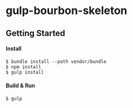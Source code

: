 # gulp-bourbon-skeleton

## Getting Started
#### Install
```
$ bundle install --path vendor/bundle
$ npm install
$ gulp install
```

#### Build & Run
```
$ gulp
```
